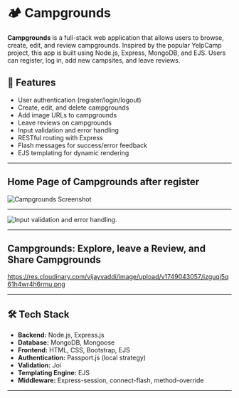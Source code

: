 # 🏕️ Campgrounds

**Campgrounds** is a full-stack web application that allows users to browse, create, edit, and review campgrounds. Inspired by the popular YelpCamp project, this app is built using Node.js, Express, MongoDB, and EJS. Users can register, log in, add new campsites, and leave reviews.


## 🚀 Features 

- User authentication (register/login/logout)
- Create, edit, and delete campgrounds
- Add image URLs to campgrounds
- Leave reviews on campgrounds
- Input validation and error handling
- RESTful routing with Express
- Flash messages for success/error feedback
- EJS templating for dynamic rendering

---
## Home Page of Campgrounds after register
![Campgrounds Screenshot](https://res.cloudinary.com/vijayvaddi/image/upload/v1749043076/dltwdtesck9f5bpykrbp.png)



---

![Input validation and error handling.](https://res.cloudinary.com/vijayvaddi/image/upload/v1749043067/shbaavlq0lkuxum9mfwk.png)


---
## Campgrounds: Explore, leave a Review, and Share Campgrounds
https://res.cloudinary.com/vijayvaddi/image/upload/v1749043057/izguqj5q61h4wr4h6rmu.png




---

## 🛠️ Tech Stack

- **Backend:** Node.js, Express.js
- **Database:** MongoDB, Mongoose
- **Frontend:** HTML, CSS, Bootstrap, EJS
- **Authentication:** Passport.js (local strategy)
- **Validation:** Joi
- **Templating Engine:** EJS
- **Middleware:** Express-session, connect-flash, method-override

---
